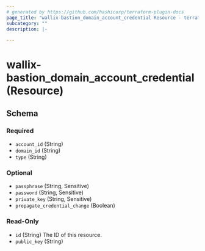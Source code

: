 ```yaml
---
# generated by https://github.com/hashicorp/terraform-plugin-docs
page_title: "wallix-bastion_domain_account_credential Resource - terraform-provider-wallix-bastion"
subcategory: ""
description: |-
  
---
```


# wallix-bastion_domain_account_credential (Resource)





<!-- schema generated by tfplugindocs -->
## Schema

### Required

- `account_id` (String)
- `domain_id` (String)
- `type` (String)

### Optional

- `passphrase` (String, Sensitive)
- `password` (String, Sensitive)
- `private_key` (String, Sensitive)
- `propagate_credential_change` (Boolean)

### Read-Only

- `id` (String) The ID of this resource.
- `public_key` (String)
